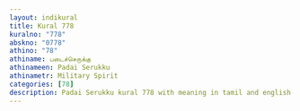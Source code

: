 ```yaml
---
layout: indikural
title: Kural 778
kuralno: "778"
abskno: "0778"
athino: "78"
athiname: படைச்செருக்கு
athinameen: Padai Serukku
athinametr: Military Spirit
categories: [78]
description: Padai Serukku kural 778 with meaning in tamil and english 
---
```


